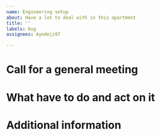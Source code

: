 ```yaml
---
name: Engineering setup
about: Have a lot to deal with in this apartment
title: ''
labels: bug
assignees: Ayodeji97

---
```


# Call for a general meeting

# What have to do and act on it

# Additional information
